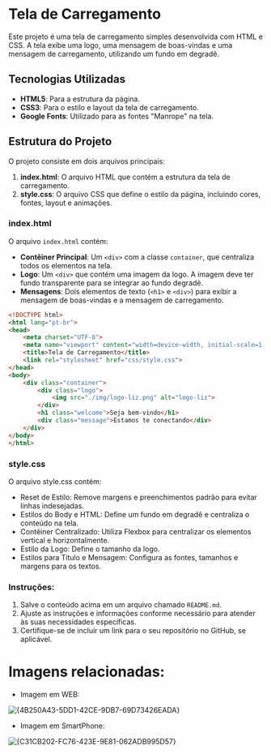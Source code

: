 # Tela de Carregamento

Este projeto é uma tela de carregamento simples desenvolvida com HTML e CSS. A tela exibe uma logo, uma mensagem de boas-vindas e uma mensagem de carregamento, utilizando um fundo em degradê. 

## Tecnologias Utilizadas

- **HTML5**: Para a estrutura da página.
- **CSS3**: Para o estilo e layout da tela de carregamento.
- **Google Fonts**: Utilizado para as fontes "Manrope" na tela.

## Estrutura do Projeto

O projeto consiste em dois arquivos principais:

1. **index.html**: O arquivo HTML que contém a estrutura da tela de carregamento.
2. **style.css**: O arquivo CSS que define o estilo da página, incluindo cores, fontes, layout e animações.

### index.html

O arquivo `index.html` contém:

- **Contêiner Principal**: Um `<div>` com a classe `container`, que centraliza todos os elementos na tela.
- **Logo**: Um `<div>` que contém uma imagem da logo. A imagem deve ter fundo transparente para se integrar ao fundo degradê.
- **Mensagens**: Dois elementos de texto (`<h1>` e `<div>`) para exibir a mensagem de boas-vindas e a mensagem de carregamento.

```html
<!DOCTYPE html>
<html lang="pt-br">
<head>
    <meta charset="UTF-8">
    <meta name="viewport" content="width=device-width, initial-scale=1.0">
    <title>Tela de Carregamento</title>
    <link rel="stylesheet" href="css/style.css">
</head>
<body>
    <div class="container">
        <div class="logo">
            <img src="./img/logo-liz.png" alt="logo-liz">
        </div>
        <h1 class="welcome">Seja bem-vindo</h1>
        <div class="message">Estamos te conectando</div>
    </div>
</body>
</html>
```

### style.css

O arquivo style.css contém:

- Reset de Estilo: Remove margens e preenchimentos padrão para evitar linhas indesejadas.
- Estilos do Body e HTML: Define um fundo em degradê e centraliza o conteúdo na tela.
- Contêiner Centralizado: Utiliza Flexbox para centralizar os elementos vertical e horizontalmente.
- Estilo da Logo: Define o tamanho da logo.
- Estilos para Título e Mensagem: Configura as fontes, tamanhos e margens para os textos.

### Instruções:
1. Salve o conteúdo acima em um arquivo chamado `README.md`.
2. Ajuste as instruções e informações conforme necessário para atender às suas necessidades específicas.
3. Certifique-se de incluir um link para o seu repositório no GitHub, se aplicável.

# Imagens relacionadas:

- Imagem em WEB:
  
![{4B250A43-5DD1-42CE-9DB7-69D73426EADA}](https://github.com/user-attachments/assets/80ba26e2-e8aa-46e7-927c-c53f2be1b97b)


- Imagem em SmartPhone:
  
![{C31CB202-FC76-423E-9E81-062ADB995D57}](https://github.com/user-attachments/assets/46876f81-cf1a-4d33-bc1f-03e74e41cab5)
